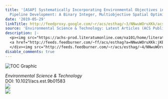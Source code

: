 ```yaml
---
title: '[ASAP] Systematically Incorporating Environmental Objectives into Shale Gas
  Pipeline Development: A Binary Integer, Multiobjective Spatial Optimization Model'
date: '2019-05-29'
linkTitle: http://feedproxy.google.com/~r/acs/esthag/~3/NNwuWOruXKk/acs.est.9b01583
source: 'Environmental Science & Technology: Latest Articles (ACS Publications)'
description: |-
  <p><img src="https://achs-prod.literatumonline.com/na101/home/literatum/publisher/achs/journals/content/esthag/0/esthag.ahead-of-print/acs.est.9b01583/20190529/images/medium/es-2019-015837_0005.gif" alt="TOC Graphic"/></p><div><cite>Environmental Science & Technology</cite></div><div>DOI: 10.1021/acs.est.9b01583</div><div class="feedflare">
  <a href="http://feeds.feedburner.com/~ff/acs/esthag?a=NNwuWOruXKk:jKEL8Bk7OPI:yIl2AUoC8zA"><img src="http://feeds.feedburner.com/~ff/acs/esthag?d=yIl2AUoC8zA" border="0"></img></a>
  </div><img src="http://feeds.feedburner.com/~r/acs/esthag/~4/NNwuWOruXKk" ...
disable_comments: true
---
```

<p><img src="https://achs-prod.literatumonline.com/na101/home/literatum/publisher/achs/journals/content/esthag/0/esthag.ahead-of-print/acs.est.9b01583/20190529/images/medium/es-2019-015837_0005.gif" alt="TOC Graphic"/></p><div><cite>Environmental Science & Technology</cite></div><div>DOI: 10.1021/acs.est.9b01583</div><div class="feedflare">
<a href="http://feeds.feedburner.com/~ff/acs/esthag?a=NNwuWOruXKk:jKEL8Bk7OPI:yIl2AUoC8zA"><img src="http://feeds.feedburner.com/~ff/acs/esthag?d=yIl2AUoC8zA" border="0"></img></a>
</div><img src="http://feeds.feedburner.com/~r/acs/esthag/~4/NNwuWOruXKk" ...